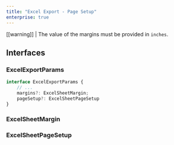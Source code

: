 ```yaml
---
title: "Excel Export - Page Setup"
enterprise: true
---
```


[[warning]]
| The value of the margins must be provided in `inches`.

<grid-example title='Excel Export - Page Setup' name='excel-export-page-setup' type='generated' options='{ "enterprise": true, "exampleHeight": 815 }'></grid-example>

## Interfaces

### ExcelExportParams
```ts
interface ExcelExportParams {
    // ...
    margins?: ExcelSheetMargin;
    pageSetup?: ExcelSheetPageSetup
}
```

### ExcelSheetMargin

<api-documentation source='excel-export/resources/excel-export-params.json' section='excelSheetMargin'></api-documentation>

### ExcelSheetPageSetup

<api-documentation source='excel-export/resources/excel-export-params.json' section='excelSheetPageSetup'></api-documentation>